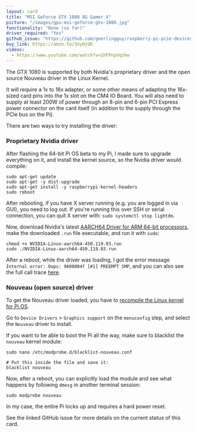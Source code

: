 ```yaml
---
layout: card
title: "MSI GeForce GTX 1080 8G Gamer X"
picture: "/images/gpu-msi-geforce-gtx-1080.jpg"
functionality: "None (so far)"
driver_required: "Yes"
github_issue: "https://github.com/geerlingguy/raspberry-pi-pcie-devices/issues/123"
buy_link: https://amzn.to/3nyHjUD
videos:
  - https://www.youtube.com/watch?v=1hFPnpVqzkw
---
```

The GTX 1080 is supported by both Nvidia's proprietary driver and the open source Nouveau driver in the Linux Kernel.

It will require a 1x to 16x adapter, or some other means of adapting the 16x-sized card pins into the 1x slot on the CM4 IO Board. You will also need to supply at least 200W of power through an 8-pin and 6-pin PCI Express power connector on the card itself (in addition to the supply through the PCIe bus on the Pi).

There are two ways to try installing the driver:

### Proprietary Nvidia driver

After flashing the 64-bit Pi OS beta to my Pi, I made sure to upgrade everything on it, and install the kernel source, so the Nvidia driver would compile:

```
sudo apt-get update
sudo apt-get -y dist-upgrade
sudo apt-get install -y raspberrypi-kernel-headers
sudo reboot
```

After rebooting, if you have X server running (e.g. you are logged in via GUI), you need to log out. If you're running this over SSH or serial connection, you can quit X server with: `sudo systemctl stop lightdm`.

Now, download Nvidia's latest [AARCH64 Driver for ARM 64-bit processors](https://www.nvidia.com/en-us/drivers/unix/linux-aarch64-archive/), make the downloaded `.run` file executable, and run it with `sudo`:

```
chmod +x NVIDIA-Linux-aarch64-450.119.03.run
sudo ./NVIDIA-Linux-aarch64-450.119.03.run
```

After a reboot, while the driver was loading, I got the error message `Internal error: Oops: 9600004f [#1] PREEMPT SMP`, and you can also see the full call trace [here](https://github.com/geerlingguy/raspberry-pi-pcie-devices/issues/123#issuecomment-840645850).

### Nouveau (open source) driver

To get the Nouveau driver loaded, you have to [recompile the Linux kernel for Pi OS](https://github.com/geerlingguy/raspberry-pi-pcie-devices/tree/master/extras/cross-compile).

Go to `Device Drivers` > `Graphics support` on the `menuconfig` step, and select the `Nouveau` driver to install.

If you want to be able to boot the Pi all the way, make sure to blacklist the `nouveau` kernel module:

```
sudo nano /etc/modprobe.d/blacklist-nouveau.conf

# Put this inside the file and save it:
blacklist nouveau
```

Now, after a reboot, you can explicitly load the module and see what happens by following `dmesg` in another terminal session:

```
sudo modprobe nouveau
```

In my case, the entire Pi locks up and requires a hard power reset.

See the linked GitHub issue for more details on the current status of this card.
